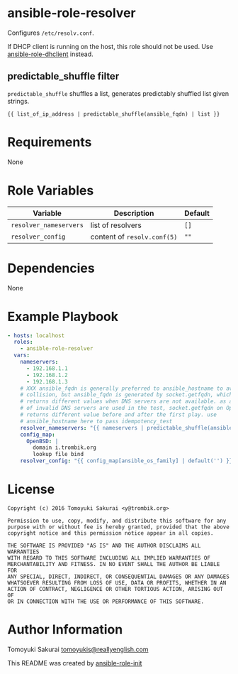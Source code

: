 # ansible-role-resolver

Configures `/etc/resolv.conf`.

If DHCP client is running on the host, this role should not be used. Use
[ansible-role-dhclient](https://github.com/reallyenglish/ansible-role-dhclient)
instead.

## predictable_shuffle filter

`predictable_shuffle` shuffles a list, generates predictably shuffled list
given strings.

```
{{ list_of_ip_address | predictable_shuffle(ansible_fqdn) | list }}
```

# Requirements

None

# Role Variables

| Variable | Description | Default |
|----------|-------------|---------|
| `resolver_nameservers` | list of resolvers | `[]` |
| `resolver_config` | content of `resolv.conf(5)` | `""` |

# Dependencies

None

# Example Playbook

```yaml
- hosts: localhost
  roles:
    - ansible-role-resolver
  vars:
    nameservers:
      - 192.168.1.1
      - 192.168.1.2
      - 192.168.1.3
    # XXX ansible_fqdn is generally preferred to ansible_hostname to avoid
    # collision, but ansible_fqdn is generated by socket.getfqdn, which
    # returns different values when DNS servers are not available. as a list
    # of invalid DNS servers are used in the test, socket.getfqdn on OpenBSD
    # returns different value before and after the first play. use
    # ansible_hostname here to pass idempotency_test
    resolver_nameservers: "{{ nameservers | predictable_shuffle(ansible_hostname) | list }}"
    config_map:
      OpenBSD: |
        domain i.trombik.org
        lookup file bind
    resolver_config: "{{ config_map[ansible_os_family] | default('') }}"
```

# License

```
Copyright (c) 2016 Tomoyuki Sakurai <y@trombik.org>

Permission to use, copy, modify, and distribute this software for any
purpose with or without fee is hereby granted, provided that the above
copyright notice and this permission notice appear in all copies.

THE SOFTWARE IS PROVIDED "AS IS" AND THE AUTHOR DISCLAIMS ALL WARRANTIES
WITH REGARD TO THIS SOFTWARE INCLUDING ALL IMPLIED WARRANTIES OF
MERCHANTABILITY AND FITNESS. IN NO EVENT SHALL THE AUTHOR BE LIABLE FOR
ANY SPECIAL, DIRECT, INDIRECT, OR CONSEQUENTIAL DAMAGES OR ANY DAMAGES
WHATSOEVER RESULTING FROM LOSS OF USE, DATA OR PROFITS, WHETHER IN AN
ACTION OF CONTRACT, NEGLIGENCE OR OTHER TORTIOUS ACTION, ARISING OUT OF
OR IN CONNECTION WITH THE USE OR PERFORMANCE OF THIS SOFTWARE.
```

# Author Information

Tomoyuki Sakurai <tomoyukis@reallyenglish.com>

This README was created by [ansible-role-init](https://gist.github.com/trombik/d01e280f02c78618429e334d8e4995c0)
